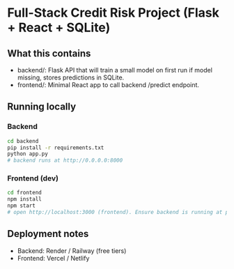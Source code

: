 # Full-Stack Credit Risk Project (Flask + React + SQLite)

## What this contains
- backend/: Flask API that will train a small model on first run if model missing, stores predictions in SQLite.
- frontend/: Minimal React app to call backend /predict endpoint.

## Running locally
### Backend
```bash
cd backend
pip install -r requirements.txt
python app.py
# backend runs at http://0.0.0.0:8000
```

### Frontend (dev)
```bash
cd frontend
npm install
npm start
# open http://localhost:3000 (frontend). Ensure backend is running at port 8000
```

## Deployment notes
- Backend: Render / Railway (free tiers)
- Frontend: Vercel / Netlify
